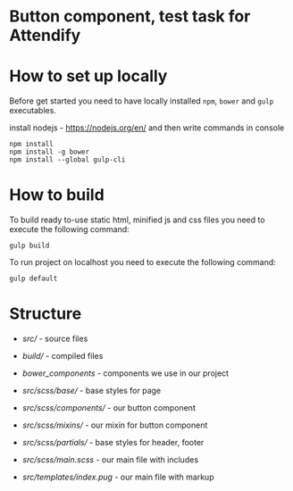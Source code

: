 # Button component, test task for Attendify

# How to set up locally

Before get started you need to have locally installed `npm`, `bower` and `gulp` executables.

install nodejs - https://nodejs.org/en/ and then write commands in console
```shell
npm install
npm install -g bower
npm install --global gulp-cli
```
# How to build

To build ready to-use static html, minified js and css files you need to execute the following command:
```shell
gulp build
```
To run project on localhost you need to execute the following command:
```shell
gulp default
```
# Structure

* *src/* - source files
* *build/* - compiled files
* *bower_components* - components we use in our project

* *src/scss/base/* - base styles for page
* *src/scss/components/* - our button component
* *src/scss/mixins/* - our mixin for button component
* *src/scss/partials/* - base styles for header, footer
* *src/scss/main.scss* - our main file with includes

* *src/templates/index.pug* - our main file with markup
